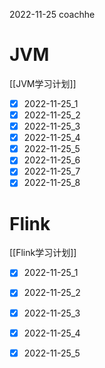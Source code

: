 2022-11-25 coachhe

# JVM

[[JVM学习计划]]

- [x] 2022-11-25\_1
- [x] 2022-11-25\_2
- [x] 2022-11-25\_3
- [x] 2022-11-25\_4
- [x] 2022-11-25\_5
- [x] 2022-11-25\_6
- [x] 2022-11-25\_7
- [x] 2022-11-25\_8

# Flink

[[Flink学习计划]]

- [x] 2022-11-25\_1
- [x] 2022-11-25\_2
- [x] 2022-11-25\_3
- [x] 2022-11-25\_4
- [x] 2022-11-25\_5

